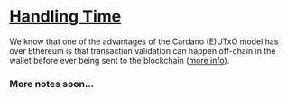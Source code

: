 # [Handling Time](https://youtu.be/6_rfCCY9_gY?t=422)

We know that one of the advantages of the Cardano (E)UTxO model has over Ethereum is that transaction validation can happen off-chain in the wallet before ever being sent to the blockchain ([more info](../lecture01/1_The-(E)UTxO-Model.md#comparison-cardano-vs-ethereum)).

### More notes soon...
